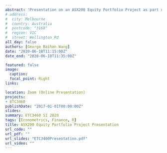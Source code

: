 ```yaml
---
abstract: 'Presentation on an ASX200 Equity Portfolio Project as part of the undergraduate unit ETC3460 - Financial Econometrics, Semester 1 2020. The talk summarised the methodology and outcome of the portfolio construction process featuring stock selection, portfolio weighting allocation, time series modelling and out-of-sample forecast evaluation.'
# address:
#  city: Melbourne
#  country: Australia
#  postcode: "3168"
#  region: VIC
#  street: Wellington Rd
all_day: false
authors: [George Baihan Wang]
date: "2020-06-18T11:15:00Z"
date_end: "2020-06-18T11:35:00Z"

featured: false
image:
  caption: 
  focal_point: Right
links:

location: Zoom (Online Presentation)
projects:
- ETC3460
publishDate: "2017-01-01T00:00:00Z"
slides:
summary: ETC3460 S1 2020
tags: [Econometrics, Finance, R]
title: ASX200 Equity Portfolio Project Presentation
url_code: ""
url_pdf: ""
url_slides: "ETC3460Presentation.pdf"
url_video: ""
---
```


